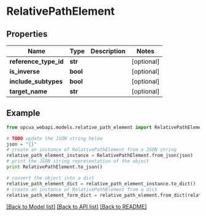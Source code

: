 # RelativePathElement


## Properties
Name | Type | Description | Notes
------------ | ------------- | ------------- | -------------
**reference_type_id** | **str** |  | [optional] 
**is_inverse** | **bool** |  | [optional] 
**include_subtypes** | **bool** |  | [optional] 
**target_name** | **str** |  | [optional] 

## Example

```python
from opcua_webapi.models.relative_path_element import RelativePathElement

# TODO update the JSON string below
json = "{}"
# create an instance of RelativePathElement from a JSON string
relative_path_element_instance = RelativePathElement.from_json(json)
# print the JSON string representation of the object
print RelativePathElement.to_json()

# convert the object into a dict
relative_path_element_dict = relative_path_element_instance.to_dict()
# create an instance of RelativePathElement from a dict
relative_path_element_form_dict = relative_path_element.from_dict(relative_path_element_dict)
```
[[Back to Model list]](../README.md#documentation-for-models) [[Back to API list]](../README.md#documentation-for-api-endpoints) [[Back to README]](../README.md)


